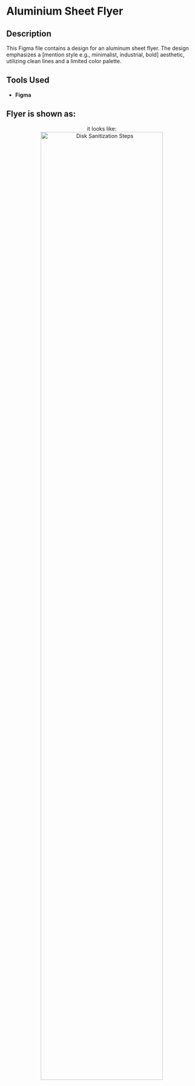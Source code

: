 <h1>Aluminium Sheet Flyer</h1>

<h2>Description</h2>
This Figma file contains a design for an aluminum sheet flyer. The design emphasizes a [mention style e.g., minimalist, industrial, bold] aesthetic, utilizing clean lines and a limited color palette.
<br />


<h2>Tools Used</h2>

- <b>Figma</b> 

<h2>Flyer is shown as:</h2>

<p align="center">
it looks like: <br/>
<img src="https://i.imgur.com/MD5NeiZ.png" height="80%" width="80%" alt="Disk Sanitization Steps"/>
<br />

